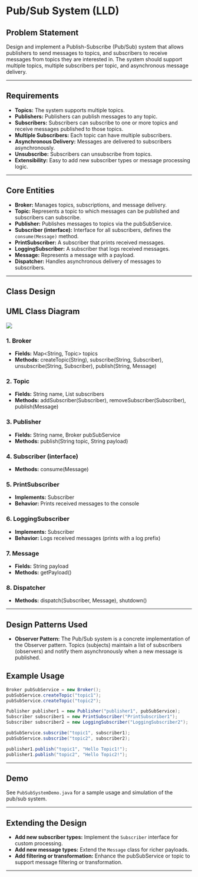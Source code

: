 # Pub/Sub System (LLD)

## Problem Statement

Design and implement a Publish-Subscribe (Pub/Sub) system that allows publishers to send messages to topics, and subscribers to receive messages from topics they are interested in. The system should support multiple topics, multiple subscribers per topic, and asynchronous message delivery.

---

## Requirements

- **Topics:** The system supports multiple topics.
- **Publishers:** Publishers can publish messages to any topic.
- **Subscribers:** Subscribers can subscribe to one or more topics and receive messages published to those topics.
- **Multiple Subscribers:** Each topic can have multiple subscribers.
- **Asynchronous Delivery:** Messages are delivered to subscribers asynchronously.
- **Unsubscribe:** Subscribers can unsubscribe from topics.
- **Extensibility:** Easy to add new subscriber types or message processing logic.

---

## Core Entities

- **Broker:** Manages topics, subscriptions, and message delivery.
- **Topic:** Represents a topic to which messages can be published and subscribers can subscribe.
- **Publisher:** Publishes messages to topics via the pubSubService.
- **Subscriber (interface):** Interface for all subscribers, defines the `consume(Message)` method.
- **PrintSubscriber:** A subscriber that prints received messages.
- **LoggingSubscriber:** A subscriber that logs received messages.
- **Message:** Represents a message with a payload.
- **Dispatcher:** Handles asynchronous delivery of messages to subscribers.

---

## Class Design

## UML Class Diagram

![](../../../../uml-diagrams/class-diagrams/pubsubsystem-class-diagram.png)

### 1. Broker
- **Fields:** Map<String, Topic> topics
- **Methods:** createTopic(String), subscribe(String, Subscriber), unsubscribe(String, Subscriber), publish(String, Message)

### 2. Topic
- **Fields:** String name, List<Subscriber> subscribers
- **Methods:** addSubscriber(Subscriber), removeSubscriber(Subscriber), publish(Message)

### 3. Publisher
- **Fields:** String name, Broker pubSubService
- **Methods:** publish(String topic, String payload)

### 4. Subscriber (interface)
- **Methods:** consume(Message)

### 5. PrintSubscriber
- **Implements:** Subscriber
- **Behavior:** Prints received messages to the console

### 6. LoggingSubscriber
- **Implements:** Subscriber
- **Behavior:** Logs received messages (prints with a log prefix)

### 7. Message
- **Fields:** String payload
- **Methods:** getPayload()

### 8. Dispatcher
- **Methods:** dispatch(Subscriber, Message), shutdown()

---

## Design Patterns Used

- **Observer Pattern:** The Pub/Sub system is a concrete implementation of the Observer pattern. Topics (subjects) maintain a list of subscribers (observers) and notify them asynchronously when a new message is published.
## Example Usage

```java
Broker pubSubService = new Broker();
pubSubService.createTopic("topic1");
pubSubService.createTopic("topic2");

Publisher publisher1 = new Publisher("publisher1", pubSubService);
Subscriber subscriber1 = new PrintSubscriber("PrintSubscriber1");
Subscriber subscriber2 = new LoggingSubscriber("LoggingSubscriber2");

pubSubService.subscribe("topic1", subscriber1);
pubSubService.subscribe("topic2", subscriber2);

publisher1.publish("topic1", "Hello Topic1!");
publisher1.publish("topic2", "Hello Topic2!");
```

---

## Demo

See `PubSubSystemDemo.java` for a sample usage and simulation of the pub/sub system.

---

## Extending the Design

- **Add new subscriber types:** Implement the `Subscriber` interface for custom processing.
- **Add new message types:** Extend the `Message` class for richer payloads.
- **Add filtering or transformation:** Enhance the pubSubService or topic to support message filtering or transformation.

---